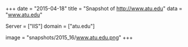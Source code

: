 
+++
date = "2015-04-18"
title = "Snapshot of http://www.atu.edu"
data = "www.atu.edu"

Server = ["IIS"]
domain = ["atu.edu"]

  image = "snapshots/2015_16/www.atu.edu.png"
+++
#
